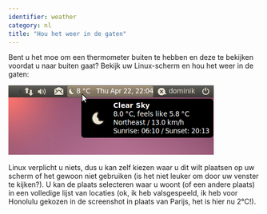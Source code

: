 ```yaml
---
identifier: weather
category: nl
title: "Hou het weer in de gaten"
---
```


Bent u het moe om een thermometer buiten te hebben en deze te bekijken 
voordat u naar buiten gaat? Bekijk uw Linux-scherm en hou het weer in de gaten:

<img src="/img/weather.png" />

Linux verplicht u niets, dus u kan zelf kiezen waar u dit wilt plaatsen op uw
scherm of het gewoon niet gebruiken (is het niet leuker om door uw venster te kijken?). U kan
de plaats selecteren waar u woont (of een andere plaats) in een volledige lijst van locaties
(ok, ik heb valsgespeeld, ik heb voor Honolulu gekozen in de screenshot in plaats van Parijs, het is hier nu 
2°C!).




